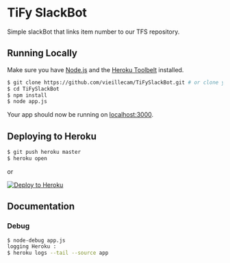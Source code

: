 # TiFy SlackBot

Simple slackBot that links item number to our TFS repository.

## Running Locally

Make sure you have [Node.js](http://nodejs.org/) and the [Heroku Toolbelt](https://toolbelt.heroku.com/) installed.

```sh
$ git clone https://github.com/vieillecam/TiFySlackBot.git # or clone your own fork
$ cd TiFySlackBot
$ npm install
$ node app.js
```

Your app should now be running on [localhost:3000](http://localhost:3000/).

## Deploying to Heroku

```sh
$ git push heroku master
$ heroku open
```
or

[![Deploy to Heroku](https://www.herokucdn.com/deploy/button.png)](https://heroku.com/deploy)

## Documentation
### Debug
```sh
$ node-debug app.js
logging Heroku : 
$ heroku logs --tail --source app
```
